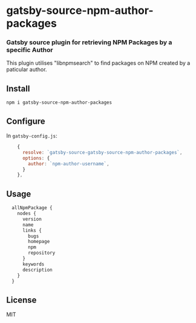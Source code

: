 # gatsby-source-npm-author-packages
### Gatsby source plugin for retrieving NPM Packages by a specific Author

This plugin utilises "libnpmsearch" to find packages on NPM created by a paticular author.

## Install

```
npm i gatsby-source-npm-author-packages
```

## Configure

In `gatsby-config.js`:

```js
    {
      resolve: `gatsby-source-gatsby-source-npm-author-packages`,
      options: {
        author: `npm-author-username`,
      }
    },
```

## Usage 

```graphql
  allNpmPackage {
    nodes {
      version
      name
      links {
        bugs
        homepage
        npm
        repository
      }
      keywords
      description
    }
  }
```

## License

MIT
